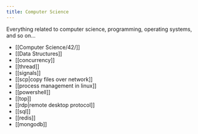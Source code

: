 ```yaml
---
title: Computer Science
---
```


Everything related to computer science, programming, operating systems, and so on...

- [[Computer Science/42/]]
- [[Data Structures]]
- [[concurrency]]
- [[thread]]
- [[signals]]
- [[scp|copy files over network]]
- [[process management in linux]]
- [[powershell]]
- [[top]]
- [[rdp|remote desktop protocol]]
- [[sql]]
- [[redis]]
- [[mongodb]]
